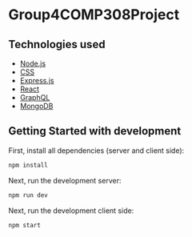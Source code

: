 # Group4COMP308Project

## Technologies used
- [Node.js](https://nodejs.org/en)
- [CSS](https://www.w3schools.com/css/)
- [Express.js](https://expressjs.com/)
- [React](https://react.dev/)
- [GraphQL](https://graphql.org/)
- [MongoDB](https://www.mongodb.com/)

## Getting Started with development

First, install all dependencies (server and client side):
```bash
npm install
```

Next, run the development server:
```bash
npm run dev
```

Next, run the development client side:
```bash
npm start
```
